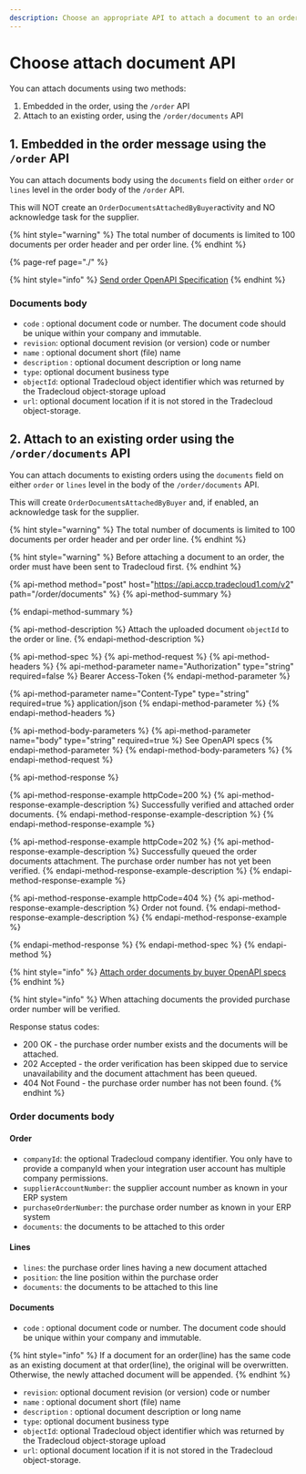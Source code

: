 ```yaml
---
description: Choose an appropriate API to attach a document to an order or line
---
```


# Choose attach document API

You can attach documents using two methods:

1. Embedded in the order, using the `/order` API
2. Attach to an existing order, using the `/order/documents` API

## 1. Embedded in the order message using the `/order` API

You can attach documents body using the `documents` field on either `order` or `lines` level in the order body of the `/order` API.

This will NOT create an `OrderDocumentsAttachedByBuyer`activity and NO acknowledge task for the supplier.

{% hint style="warning" %}
The total number of documents is limited to 100 documents per order header and per order line.
{% endhint %}

{% page-ref page="./" %}

{% hint style="info" %}
[Send order OpenAPI Specification](https://swagger-ui.accp.tradecloud1.com/?url=https://api.accp.tradecloud1.com/v2/api-connector/specs.yaml#/buyer-endpoints/sendOrderByBuyerRoute)
{% endhint %}

### Documents body

* `code` : optional document code or number. The document code should be unique within your company and immutable.
* `revision`: optional document revision \(or version\) code or number
* `name` : optional document short \(file\) name
* `description` : optional document description or long name
* `type`: optional document business type
* `objectId`: optional Tradecloud object identifier which was returned by the Tradecloud object-storage upload
* `url`: optional document location if it is not stored in the Tradecloud object-storage.


## 2. Attach to an existing order using the `/order/documents` API

You can attach documents to existing orders using the `documents` field on either `order` or `lines` level in the body of the `/order/documents` API.

This will create  `OrderDocumentsAttachedByBuyer` and, if enabled, an acknowledge task for the supplier.

{% hint style="warning" %}
The total number of documents is limited to 100 documents per order header and per order line.
{% endhint %}

{% hint style="warning" %}
Before attaching a document to an order, the order must have been sent to Tradecloud first.
{% endhint %}

{% api-method method="post" host="https://api.accp.tradecloud1.com/v2" path="/order/documents" %}
{% api-method-summary %}

{% endapi-method-summary %}

{% api-method-description %}
Attach the uploaded document `objectId` to the order or line.
{% endapi-method-description %}

{% api-method-spec %}
{% api-method-request %}
{% api-method-headers %}
{% api-method-parameter name="Authorization" type="string" required=false %}
Bearer Access-Token
{% endapi-method-parameter %}

{% api-method-parameter name="Content-Type" type="string" required=true %}
application/json
{% endapi-method-parameter %}
{% endapi-method-headers %}

{% api-method-body-parameters %}
{% api-method-parameter name="body" type="string" required=true %}
See OpenAPI specs
{% endapi-method-parameter %}
{% endapi-method-body-parameters %}
{% endapi-method-request %}

{% api-method-response %}

{% api-method-response-example httpCode=200 %}
{% api-method-response-example-description %} 
Successfully verified and attached order documents.
{% endapi-method-response-example-description %}
{% endapi-method-response-example %}

{% api-method-response-example httpCode=202 %}
{% api-method-response-example-description %} 
Successfully queued the order documents attachment. The purchase order number has not yet been verified.
{% endapi-method-response-example-description %}
{% endapi-method-response-example %}

{% api-method-response-example httpCode=404 %}
{% api-method-response-example-description %} 
Order not found.
{% endapi-method-response-example-description %}
{% endapi-method-response-example %}

{% endapi-method-response %}
{% endapi-method-spec %}
{% endapi-method %}

{% hint style="info" %}
[Attach order documents by buyer OpenAPI specs](https://swagger-ui.accp.tradecloud1.com/?url=https://api.accp.tradecloud1.com/v2/api-connector/specs.yaml#/buyer-endpoints/attachOrderDocumentsByBuyerRoute)
{% endhint %}

{% hint style="info" %}
When attaching documents the provided purchase order number will be verified. 

Response status codes:
- 200 OK - the purchase order number exists and the documents will be attached.
- 202 Accepted - the order verification has been skipped due to service unavailability and the document attachment has been queued.
- 404 Not Found - the purchase order number has not been found. 
{% endhint %}

### Order documents body

#### Order

* `companyId`: the optional Tradecloud company identifier. You only have to provide a companyId when your integration user account has multiple company permissions.
* `supplierAccountNumber`: the supplier account number as known in your ERP system
* `purchaseOrderNumber`: the purchase order number as known in your ERP system
* `documents`: the documents to be attached to this order

#### Lines

* `lines`: the purchase order lines having a new document attached
* `position`: the line position within the purchase order
* `documents`: the documents to be attached to this line

#### Documents

* `code` : optional document code or number. The document code should be unique within your company and immutable. 

{% hint style="info" %}
If a document for an order(line) has the same code as an existing document at that order(line), the original will be overwritten. Otherwise, the newly attached document will be appended.
{% endhint %}

* `revision`: optional document revision \(or version\) code or number
* `name` : optional document short \(file\) name
* `description` : optional document description or long name
* `type`: optional document business type
* `objectId`: optional Tradecloud object identifier which was returned by the Tradecloud object-storage upload
* `url`: optional document location if it is not stored in the Tradecloud object-storage.
